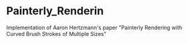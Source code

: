 # Painterly_Renderin
Implementation of Aaron Hertzmann's paper "Painterly Rendering with Curved Brush Strokes of Multiple Sizes"
